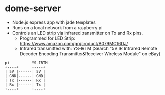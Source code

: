 
# dome-server

- Node.js express app with jade templates
- Runs on a local network from a raspberry pi
- Controls an LED strip via infrared transmitter on Tx and Rx pins.
    - Programmed for LED Strip: https://www.amazon.com/gp/product/B079MC16DJ/
    - Infrared transmitted with: YS-IRTM (Search "5V IR Infrared Remote Decoder Encoding Transmitter&Receiver Wireless Module" on eBay)

```
pi          YS-IRTM
+----+      +----+
| 5V |------| 5V |
| GND|------| GND|
| Tx |------| Rx |
| Rx |------| Tx |
+----+      +----+
```
